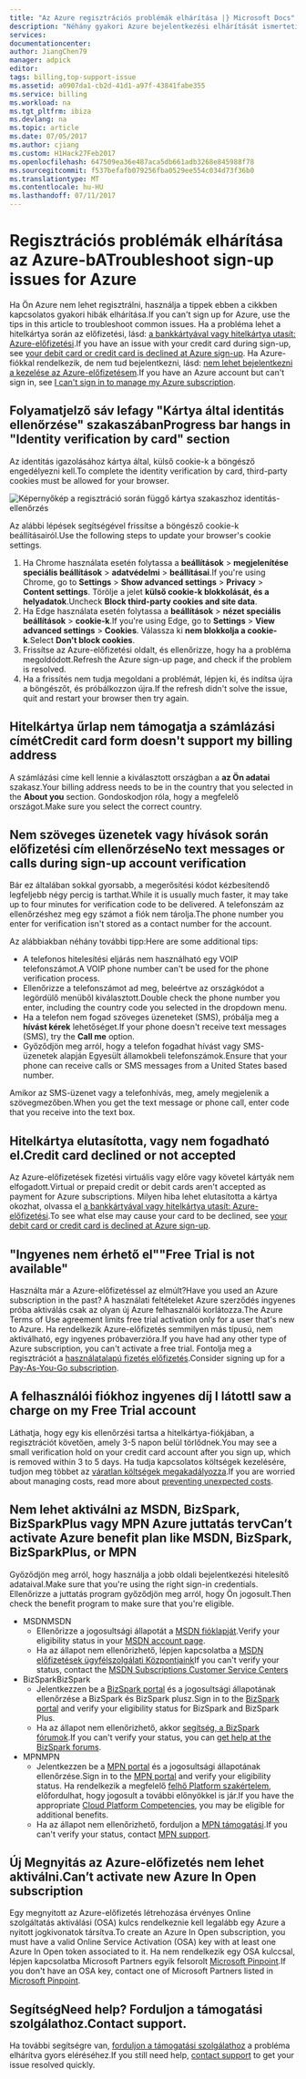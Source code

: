 ```yaml
---
title: "Az Azure regisztrációs problémák elhárítása |} Microsoft Docs"
description: "Néhány gyakori Azure bejelentkezési elhárítását ismerteti problémák össze."
services: 
documentationcenter: 
author: JiangChen79
manager: adpick
editor: 
tags: billing,top-support-issue
ms.assetid: a0907da1-cb2d-41d1-a97f-43841fabe355
ms.service: billing
ms.workload: na
ms.tgt_pltfrm: ibiza
ms.devlang: na
ms.topic: article
ms.date: 07/05/2017
ms.author: cjiang
ms.custom: H1Hack27Feb2017
ms.openlocfilehash: 647509ea36e487aca5db661adb3268e845988f78
ms.sourcegitcommit: f537befafb079256fba0529ee554c034d73f36b0
ms.translationtype: MT
ms.contentlocale: hu-HU
ms.lasthandoff: 07/11/2017
---
```

# <a name="troubleshoot-sign-up-issues-for-azure"></a><span data-ttu-id="be269-103">Regisztrációs problémák elhárítása az Azure-bA</span><span class="sxs-lookup"><span data-stu-id="be269-103">Troubleshoot sign-up issues for Azure</span></span>
<span data-ttu-id="be269-104">Ha Ön Azure nem lehet regisztrálni, használja a tippek ebben a cikkben kapcsolatos gyakori hibák elhárítása.</span><span class="sxs-lookup"><span data-stu-id="be269-104">If you can't sign up for Azure, use the tips in this article to troubleshoot common issues.</span></span> <span data-ttu-id="be269-105">Ha a probléma lehet a hitelkártya során az előfizetési, lásd: [a bankkártyával vagy hitelkártya utasít: Azure-előfizetési](billing-credit-card-fails-during-azure-sign-up.md).</span><span class="sxs-lookup"><span data-stu-id="be269-105">If you have an issue with your credit card during sign-up, see [your debit card or credit card is declined at Azure sign-up](billing-credit-card-fails-during-azure-sign-up.md).</span></span> <span data-ttu-id="be269-106">Ha Azure-fiókkal rendelkezik, de nem tud bejelentkezni, lásd: [nem lehet bejelentkezni a kezelése az Azure-előfizetésem](billing-cannot-login-subscription.md).</span><span class="sxs-lookup"><span data-stu-id="be269-106">If you have an Azure account but can't sign in, see [I can't sign in to manage my Azure subscription](billing-cannot-login-subscription.md).</span></span>

## <a name="progress-bar-hangs-in-identity-verification-by-card-section"></a><span data-ttu-id="be269-107">Folyamatjelző sáv lefagy "Kártya által identitás ellenőrzése" szakaszában</span><span class="sxs-lookup"><span data-stu-id="be269-107">Progress bar hangs in "Identity verification by card" section</span></span>

<span data-ttu-id="be269-108">Az identitás igazolásához kártya által, külső cookie-k a böngésző engedélyezni kell.</span><span class="sxs-lookup"><span data-stu-id="be269-108">To complete the identity verification by card, third-party cookies must be allowed for your browser.</span></span>

![Képernyőkép a regisztráció során függő kártya szakaszhoz identitás-ellenőrzés](./media/billing-troubleshoot-azure-sign-up-issues/identity-verification-hangs.PNG)

<span data-ttu-id="be269-110">Az alábbi lépések segítségével frissítse a böngésző cookie-k beállításairól.</span><span class="sxs-lookup"><span data-stu-id="be269-110">Use the following steps to update your browser's cookie settings.</span></span>

1. <span data-ttu-id="be269-111">Ha Chrome használata esetén folytassa a **beállítások** > **megjelenítése speciális beállítások** > **adatvédelmi** > **beállításai**.</span><span class="sxs-lookup"><span data-stu-id="be269-111">If you're using Chrome, go to **Settings** > **Show advanced settings** > **Privacy** > **Content settings**.</span></span> <span data-ttu-id="be269-112">Törölje a jelet **külső cookie-k blokkolását, és a helyadatok**.</span><span class="sxs-lookup"><span data-stu-id="be269-112">Uncheck **Block third-party cookies and site data**.</span></span>
2. <span data-ttu-id="be269-113">Ha Edge használata esetén folytassa a **beállítások** > **nézet speciális beállítások** > **cookie-k**.</span><span class="sxs-lookup"><span data-stu-id="be269-113">If you're using Edge, go to **Settings** > **View advanced settings** > **Cookies**.</span></span> <span data-ttu-id="be269-114">Válassza ki **nem blokkolja a cookie-k**.</span><span class="sxs-lookup"><span data-stu-id="be269-114">Select **Don't block cookies**.</span></span>
3. <span data-ttu-id="be269-115">Frissítse az Azure-előfizetési oldalt, és ellenőrizze, hogy ha a probléma megoldódott.</span><span class="sxs-lookup"><span data-stu-id="be269-115">Refresh the Azure sign-up page, and check if the problem is resolved.</span></span>
4. <span data-ttu-id="be269-116">Ha a frissítés nem tudja megoldani a problémát, lépjen ki, és indítsa újra a böngészőt, és próbálkozzon újra.</span><span class="sxs-lookup"><span data-stu-id="be269-116">If the refresh didn't solve the issue, quit and restart your browser then try again.</span></span>

## <a name="credit-card-form-doesnt-support-my-billing-address"></a><span data-ttu-id="be269-117">Hitelkártya űrlap nem támogatja a számlázási címét</span><span class="sxs-lookup"><span data-stu-id="be269-117">Credit card form doesn't support my billing address</span></span>
<span data-ttu-id="be269-118">A számlázási címe kell lennie a kiválasztott országban a **az Ön adatai** szakasz.</span><span class="sxs-lookup"><span data-stu-id="be269-118">Your billing address needs to be in the country that you selected in the **About you** section.</span></span> <span data-ttu-id="be269-119">Gondoskodjon róla, hogy a megfelelő országot.</span><span class="sxs-lookup"><span data-stu-id="be269-119">Make sure you select the correct country.</span></span>

## <a name="no-text-messages-or-calls-during-sign-up-account-verification"></a><span data-ttu-id="be269-120">Nem szöveges üzenetek vagy hívások során előfizetési cím ellenőrzése</span><span class="sxs-lookup"><span data-stu-id="be269-120">No text messages or calls during sign-up account verification</span></span>
<span data-ttu-id="be269-121">Bár ez általában sokkal gyorsabb, a megerősítési kódot kézbesítendő legfeljebb négy percig is tarthat.</span><span class="sxs-lookup"><span data-stu-id="be269-121">While it is usually much faster, it may take up to four minutes for verification code to be delivered.</span></span> <span data-ttu-id="be269-122">A telefonszám az ellenőrzéshez meg egy számot a fiók nem tárolja.</span><span class="sxs-lookup"><span data-stu-id="be269-122">The phone number you enter for verification isn't stored as a contact number for the account.</span></span>

<span data-ttu-id="be269-123">Az alábbiakban néhány további tipp:</span><span class="sxs-lookup"><span data-stu-id="be269-123">Here are some additional tips:</span></span>
* <span data-ttu-id="be269-124">A telefonos hitelesítési eljárás nem használható egy VOIP telefonszámot.</span><span class="sxs-lookup"><span data-stu-id="be269-124">A VOIP phone number can't be used for the phone verification process.</span></span>
* <span data-ttu-id="be269-125">Ellenőrizze a telefonszámot ad meg, beleértve az országkódot a legördülő menüből kiválasztott.</span><span class="sxs-lookup"><span data-stu-id="be269-125">Double check the phone number you enter, including the country code you selected in the dropdown menu.</span></span>
* <span data-ttu-id="be269-126">Ha a telefon nem fogad szöveges üzeneteket (SMS), próbálja meg a **hívást kérek** lehetőséget.</span><span class="sxs-lookup"><span data-stu-id="be269-126">If your phone doesn't receive text messages (SMS), try the **Call me** option.</span></span>
* <span data-ttu-id="be269-127">Győződjön meg arról, hogy a telefon fogadhat hívást vagy SMS-üzenetek alapján Egyesült államokbeli telefonszámok.</span><span class="sxs-lookup"><span data-stu-id="be269-127">Ensure that your phone can receive calls or SMS messages from a United States based number.</span></span>

<span data-ttu-id="be269-128">Amikor az SMS-üzenet vagy a telefonhívás, meg, amely megjelenik a szövegmezőben.</span><span class="sxs-lookup"><span data-stu-id="be269-128">When you get the text message or phone call, enter code that you receive into the text box.</span></span>

## <a name="credit-card-declined-or-not-accepted"></a><span data-ttu-id="be269-129">Hitelkártya elutasította, vagy nem fogadható el.</span><span class="sxs-lookup"><span data-stu-id="be269-129">Credit card declined or not accepted</span></span>
<span data-ttu-id="be269-130">Az Azure-előfizetések fizetési virtuális vagy előre vagy követel kártyák nem elfogadott.</span><span class="sxs-lookup"><span data-stu-id="be269-130">Virtual or prepaid credit or debit cards aren't accepted as payment for Azure subscriptions.</span></span> <span data-ttu-id="be269-131">Milyen hiba lehet elutasította a kártya okozhat, olvassa el [a bankkártyával vagy hitelkártya utasít: Azure-előfizetési](billing-credit-card-fails-during-azure-sign-up.md).</span><span class="sxs-lookup"><span data-stu-id="be269-131">To see what else may cause your card to be declined, see [your debit card or credit card is declined at Azure sign-up](billing-credit-card-fails-during-azure-sign-up.md).</span></span>

## <a name="free-trial-is-not-available"></a><span data-ttu-id="be269-132">"Ingyenes nem érhető el"</span><span class="sxs-lookup"><span data-stu-id="be269-132">"Free Trial is not available"</span></span>
<span data-ttu-id="be269-133">Használta már a Azure-előfizetéssel az elmúlt?</span><span class="sxs-lookup"><span data-stu-id="be269-133">Have you used an Azure subscription in the past?</span></span> <span data-ttu-id="be269-134">A használati feltételeket Azure szerződés ingyenes próba aktiválás csak az olyan új Azure felhasználói korlátozza.</span><span class="sxs-lookup"><span data-stu-id="be269-134">The Azure Terms of Use agreement limits free trial activation only for a user that's new to Azure.</span></span> <span data-ttu-id="be269-135">Ha rendelkezik Azure-előfizetés semmilyen más típusú, nem aktiválható, egy ingyenes próbaverzióra.</span><span class="sxs-lookup"><span data-stu-id="be269-135">If you have had any other type of Azure subscription, you can't activate a free trial.</span></span> <span data-ttu-id="be269-136">Fontolja meg a regisztrációt a [használatalapú fizetés előfizetés](https://azure.microsoft.com/offers/ms-azr-0003p/).</span><span class="sxs-lookup"><span data-stu-id="be269-136">Consider signing up for a [Pay-As-You-Go subscription](https://azure.microsoft.com/offers/ms-azr-0003p/).</span></span>

## <a name="i-saw-a-charge-on-my-free-trial-account"></a><span data-ttu-id="be269-137">A felhasználói fiókhoz ingyenes díj I látott</span><span class="sxs-lookup"><span data-stu-id="be269-137">I saw a charge on my Free Trial account</span></span>
<span data-ttu-id="be269-138">Láthatja, hogy egy kis ellenőrzési tartsa a hitelkártya-fiókjában, a regisztrációt követően, amely 3-5 napon belül törlődnek.</span><span class="sxs-lookup"><span data-stu-id="be269-138">You may see a small verification hold on your credit card account after you sign up, which is removed within 3 to 5 days.</span></span> <span data-ttu-id="be269-139">Ha tudja kapcsolatos költségek kezelésére, tudjon meg többet az [váratlan költségek megakadályozza](https://docs.microsoft.com/azure/billing/billing-getting-started).</span><span class="sxs-lookup"><span data-stu-id="be269-139">If you are worried about managing costs, read more about [preventing unexpected costs](https://docs.microsoft.com/azure/billing/billing-getting-started).</span></span>

## <a name="cant-activate-azure-benefit-plan-like-msdn-bizspark-bizsparkplus-or-mpn"></a><span data-ttu-id="be269-140">Nem lehet aktiválni az MSDN, BizSpark, BizSparkPlus vagy MPN Azure juttatás terv</span><span class="sxs-lookup"><span data-stu-id="be269-140">Can’t activate Azure benefit plan like MSDN, BizSpark, BizSparkPlus, or MPN</span></span>
<span data-ttu-id="be269-141">Győződjön meg arról, hogy használja a jobb oldali bejelentkezési hitelesítő adataival.</span><span class="sxs-lookup"><span data-stu-id="be269-141">Make sure that you're using the right sign-in credentials.</span></span> <span data-ttu-id="be269-142">Ellenőrizze a juttatás program győződjön meg arról, hogy Ön jogosult.</span><span class="sxs-lookup"><span data-stu-id="be269-142">Then check the benefit program to make sure that you're eligible.</span></span> 

* <span data-ttu-id="be269-143">MSDN</span><span class="sxs-lookup"><span data-stu-id="be269-143">MSDN</span></span>
  * <span data-ttu-id="be269-144">Ellenőrizze a jogosultsági állapotát a [MSDN fióklapját](https://msdn.microsoft.com/subscriptions/manage/default.aspx).</span><span class="sxs-lookup"><span data-stu-id="be269-144">Verify your eligibility status in your [MSDN account page](https://msdn.microsoft.com/subscriptions/manage/default.aspx).</span></span>
  * <span data-ttu-id="be269-145">Ha az állapot nem ellenőrizhető, lépjen kapcsolatba a [MSDN előfizetések ügyfélszolgálati Központjaink](https://msdn.microsoft.com/subscriptions/contactus.aspx)</span><span class="sxs-lookup"><span data-stu-id="be269-145">If you can't verify your status, contact the [MSDN Subscriptions Customer Service Centers](https://msdn.microsoft.com/subscriptions/contactus.aspx)</span></span>
* <span data-ttu-id="be269-146">BizSpark</span><span class="sxs-lookup"><span data-stu-id="be269-146">BizSpark</span></span>
  * <span data-ttu-id="be269-147">Jelentkezzen be a [BizSpark portal](https://www.microsoft.com/bizspark/default.aspx#start-two) és a jogosultsági állapotának ellenőrzése a BizSpark és BizSpark plusz.</span><span class="sxs-lookup"><span data-stu-id="be269-147">Sign in to the [BizSpark portal](https://www.microsoft.com/bizspark/default.aspx#start-two) and verify your eligibility status for BizSpark and BizSpark Plus.</span></span>
  * <span data-ttu-id="be269-148">Ha az állapot nem ellenőrizhető, akkor [segítség, a BizSpark fórumok](http://aka.ms/bzforums).</span><span class="sxs-lookup"><span data-stu-id="be269-148">If you can't verify your status, you can [get help at the BizSpark forums](http://aka.ms/bzforums).</span></span>
* <span data-ttu-id="be269-149">MPN</span><span class="sxs-lookup"><span data-stu-id="be269-149">MPN</span></span>
  * <span data-ttu-id="be269-150">Jelentkezzen be a [MPN portal](https://mspartner.microsoft.com/en/us/Pages/Locale.aspx) és a jogosultsági állapotának ellenőrzése.</span><span class="sxs-lookup"><span data-stu-id="be269-150">Sign in to the [MPN portal](https://mspartner.microsoft.com/en/us/Pages/Locale.aspx) and verify your eligibility status.</span></span> <span data-ttu-id="be269-151">Ha rendelkezik a megfelelő [felhő Platform szakértelem](https://mspartner.microsoft.com/en/us/pages/membership/cloud-platform-competency.aspx), előfordulhat, hogy jogosult a további előnyökkel is jár.</span><span class="sxs-lookup"><span data-stu-id="be269-151">If you have the appropriate [Cloud Platform Competencies](https://mspartner.microsoft.com/en/us/pages/membership/cloud-platform-competency.aspx), you may be eligible for additional benefits.</span></span>
  * <span data-ttu-id="be269-152">Ha az állapot nem ellenőrizhető, forduljon a [MPN támogatási](https://mspartner.microsoft.com/en/us/Pages/Support/Premium/contact-support.aspx).</span><span class="sxs-lookup"><span data-stu-id="be269-152">If you can't verify your status, contact [MPN support](https://mspartner.microsoft.com/en/us/Pages/Support/Premium/contact-support.aspx).</span></span>

## <a name="cant-activate-new-azure-in-open-subscription"></a><span data-ttu-id="be269-153">Új Megnyitás az Azure-előfizetés nem lehet aktiválni.</span><span class="sxs-lookup"><span data-stu-id="be269-153">Can’t activate new Azure In Open subscription</span></span>
<span data-ttu-id="be269-154">Egy megnyitott az Azure-előfizetés létrehozása érvényes Online szolgáltatás aktiválási (OSA) kulcs rendelkeznie kell legalább egy Azure a nyitott jogkivonatok társítva.</span><span class="sxs-lookup"><span data-stu-id="be269-154">To create an Azure In Open subscription, you must have a valid Online Service Activation (OSA) key with at least one Azure In Open token associated to it.</span></span> <span data-ttu-id="be269-155">Ha nem rendelkezik egy OSA kulccsal, lépjen kapcsolatba Microsoft Partners egyik felsorolt [Microsoft Pinpoint](http://pinpoint.microsoft.com/).</span><span class="sxs-lookup"><span data-stu-id="be269-155">If you don't have an OSA key, contact one of Microsoft Partners listed in [Microsoft Pinpoint](http://pinpoint.microsoft.com/).</span></span>

## <a name="need-help-contact-support"></a><span data-ttu-id="be269-156">Segítség</span><span class="sxs-lookup"><span data-stu-id="be269-156">Need help?</span></span> <span data-ttu-id="be269-157">Forduljon a támogatási szolgálathoz.</span><span class="sxs-lookup"><span data-stu-id="be269-157">Contact support.</span></span>
<span data-ttu-id="be269-158">Ha további segítségre van, [forduljon a támogatási szolgálathoz](https://portal.azure.com/?#blade/Microsoft_Azure_Support/HelpAndSupportBlade) a probléma elhárítva gyors eléréséhez.</span><span class="sxs-lookup"><span data-stu-id="be269-158">If you still need help, [contact support](https://portal.azure.com/?#blade/Microsoft_Azure_Support/HelpAndSupportBlade) to get your issue resolved quickly.</span></span>
